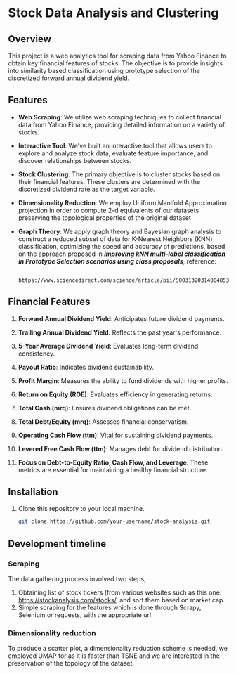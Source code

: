 # Stock Data Analysis and Clustering

## Overview

This project is a web analytics tool for scraping data from Yahoo Finance to obtain key financial features of stocks. The objective is to provide insights into similarity based classification using prototype selection of the discretized forward annual dividend yield.


## Features

- **Web Scraping**: We utilize web scraping techniques to collect financial data from Yahoo Finance, providing detailed information on a variety of stocks.

- **Interactive Tool**: We've built an interactive tool that allows users to explore and analyze stock data, evaluate feature importance, and discover relationships between stocks.

- **Stock Clustering**: The primary objective is to cluster stocks based on their financial features. These clusters are determined with the discretized dividend rate as the target variable.

- **Dimensionality Reduction**: We employ Uniform Manifold Approximation projection in order to compute 2-d equivalents of our datasets preserving the topological properties of the original dataset

- **Graph Theory**: We apply graph theory and Bayesian graph analysis to construct a reduced subset of data for K-Nearest Neighbors (KNN) classification, optimizing the speed and accuracy of predictions, based on the approach proposed in ***Improving kNN multi-label classification in Prototype Selection scenarios using class proposals***, reference:

                          https://www.sciencedirect.com/science/article/pii/S0031320314004853
## Financial Features

1. **Forward Annual Dividend Yield**: Anticipates future dividend payments.

2. **Trailing Annual Dividend Yield**: Reflects the past year's performance.

3. **5-Year Average Dividend Yield**: Evaluates long-term dividend consistency.

4. **Payout Ratio**: Indicates dividend sustainability.

5. **Profit Margin**: Measures the ability to fund dividends with higher profits.

6. **Return on Equity (ROE)**: Evaluates efficiency in generating returns.

7. **Total Cash (mrq)**: Ensures dividend obligations can be met.

8. **Total Debt/Equity (mrq)**: Assesses financial conservatism.

9. **Operating Cash Flow (ttm)**: Vital for sustaining dividend payments.

10. **Levered Free Cash Flow (ttm)**: Manages debt for dividend distribution.

11. **Focus on Debt-to-Equity Ratio, Cash Flow, and Leverage**: These metrics are essential for maintaining a healthy financial structure.


## Installation

1. Clone this repository to your local machine.
   
   ```bash
   git clone https://github.com/your-username/stock-analysis.git


## Development timeline

###  Scraping

The data gathering process involved two steps,
  1. Obtaining list of stock tickers (from various websites such as this one: https://stockanalysis.com/stocks/, and sort them based on market cap.
  2. Simple scraping for the features which is done through Scrapy, Selenium or requests, with the appropriate url

### Dimensionality reduction

To produce a scatter plot, a dimensionality reduction scheme is needed, we employed UMAP for as it is faster than TSNE and we are interested in the preservation of the topology of the dataset.

